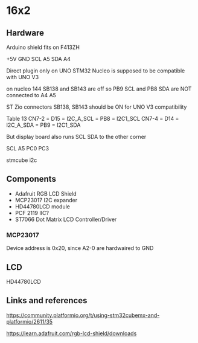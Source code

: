 # 16x2

## Hardware
Arduino shield fits on F413ZH

+5V
GND
SCL A5
SDA A4

Direct plugin only on UNO
STM32 Nucleo is supposed to be compatible with UNO V3

on nucleo 144
SB138 and SB143 are off
so PB9 SCL and PB8 SDA are NOT connected to A4 A5

ST Zio connectors
SB138, SB143 should be ON for UNO V3 compatibility

Table 13
CN7-2 = D15 = I2C_A_SCL = PB8 = I2C1_SCL
CN7-4 = D14 = I2C_A_SDA = PB9 = I2C1_SDA

But display board also runs SCL SDA to the other corner


SCL A5 PC0 PC3

stmcube i2c

## Components
- Adafruit RGB LCD Shield
- MCP23017 I2C expander
- HD44780LCD module
- PCF 2119 IIC?
- ST7066 Dot Matrix LCD Controller/Driver

### MCP23017
Device address is 0x20, since A2-0 are hardwaired to GND

## LCD
HD44780LCD

## Links and references
https://community.platformio.org/t/using-stm32cubemx-and-platformio/2611/35

https://learn.adafruit.com/rgb-lcd-shield/downloads
